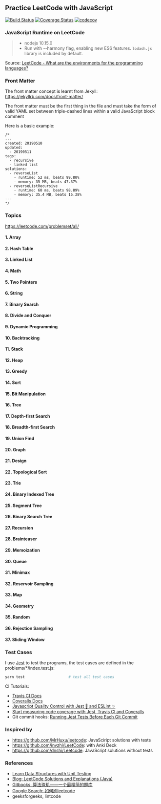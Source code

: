 ## Practice LeetCode with JavaScript

[![Build Status](https://travis-ci.com/jizusun/leetcode-with-javascript.svg?branch=master)](https://travis-ci.com/jizusun/leetcode-with-javascript)
[![Coverage Status](https://coveralls.io/repos/github/jizusun/leetcode-with-javascript/badge.svg?branch=master)](https://coveralls.io/github/jizusun/leetcode-with-javascript?branch=master)
[![codecov](https://codecov.io/gh/jizusun/leetcode-with-javascript/branch/master/graph/badge.svg)](https://codecov.io/gh/jizusun/leetcode-with-javascript)

### JavaScript Runtime on LeetCode
> - nodejs 10.15.0
> - Run with --harmony flag, enabling new ES6 features.
`lodash.js` library is included by default.

Source: [LeetCode - What are the environments for the programming languages?](https://support.leetcode.com/hc/en-us/articles/360011833974-What-are-the-environments-for-the-programming-languages)

### Front Matter
The front matter concept is learnt from Jekyll: https://jekyllrb.com/docs/front-matter/

The front matter must be the first thing in the file and must take the form of
valid YAML set between triple-dashed lines within a valid JavaScript block
comment

Here is a basic example:
```
/*
---
created: 20190510
updated: 
  - 20190511
tags: 
  - recursive
  - linked list
solutions: 
  - reverseList
    - runtime: 52 ms, beats 99.80%
    - memory: 35 MB, beats 47.37%
  - reverseListRecursive
    - runtime: 60 ms, beats 98.89%
    - memory: 35.4 MB, beats 15.38%
---
*/
```


### Topics

https://leetcode.com/problemset/all/

#### 1. Array
#### 2. Hash Table
#### 3. Linked List
#### 4. Math
#### 5. Two Pointers
#### 6. String
#### 7. Binary Search
#### 8. Divide and Conquer
#### 9. Dynamic Programming
#### 10. Backtracking
#### 11. Stack
#### 12. Heap
#### 13. Greedy
#### 14. Sort
#### 15. Bit Manipulation
#### 16. Tree
#### 17. Depth-first Search
#### 18. Breadth-first Search
#### 19. Union Find
#### 20. Graph
#### 21. Design
#### 22. Topological Sort
#### 23. Trie
#### 24. Binary Indexed Tree
#### 25. Segment Tree
#### 26. Binary Search Tree
#### 27. Recursion
#### 28. Brainteaser
#### 29. Memoization
#### 30. Queue
#### 31. Minimax
#### 32. Reservoir Sampling
#### 33. Map
#### 34. Geometry
#### 35. Random
#### 36. Rejection Sampling
#### 37. Sliding Window

### Test Cases
I use [Jest](https://jestjs.io) to test the programs, the test cases are defined in the problems/*/index.test.js:
```sh
yarn test                    # test all test cases
```

CI Tutorials:
- [Travis CI Docs](https://docs.travis-ci.com/user/languages/javascript-with-nodejs/)
- [Coveralls Docs](https://docs.coveralls.io/javascript)
- [Javascript Quality Control with Jest 🤹 and ESLint ✨](https://medium.com/asos-techblog/javascript-quality-control-with-jest-and-eslint-b888eeb4b0c4)
- [Start measuring code coverage with Jest, Travis CI and Coveralls](https://medium.com/@ollelauribostr/start-measuring-coverage-with-jest-travis-ci-and-coveralls-1867928aca42)
- Git commit hooks: [Running Jest Tests Before Each Git Commit](https://benmccormick.org/2017/02/26/running-jest-tests-before-each-git-commit/)
### Inspired by
- https://github.com/MrHuxu/leetcode: JavaSciript solutions with tests
- https://github.com/invzhi/LeetCode: with Anki Deck
- https://github.com/dnshi/Leetcode: JavaScript solutions without tests



### References
- [Learn Data Structures with Unit Testing](https://github.com/jizusun/learn-data-structures-with-javascript)
- [Blog: LeetCode Solutions and Explanations (Java)](http://www.goodtecher.com/leetcode-solutions-explanations/)
- [Gitbooks: 算法珠玑——一个最精简的题库](https://soulmachine.gitbooks.io/algorithm-essentials/content/java/)
- [Google Search: 如何刷leetcode](https://www.google.com/search?q=%E5%A6%82%E4%BD%95%E5%88%B7+leetcode)
- geeksforgeeks, lintcode

